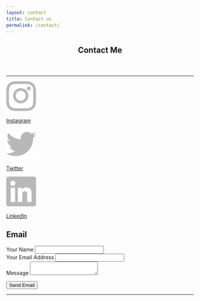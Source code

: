 ```yaml
---
layout: contact
title: Contact us
permalink: /contact/
---
```

<main class="main-content" aria-label="Content">
    <article class="contact pw-container-1-2">
  <header class="page-header">
    <h1 class="page-title">Contact Me</h1>
  </header>

  <div class="page-content">
    <hr />

<div class="contact-social">
<div class="contact-social-link">
<a href="https://www.instagram.com/philipweber/">
  <img src="/assets/images/contact-instagram.svg" />
  <p>Instagram</p>
</a>
</div>
<div class="contact-social-link">
<a href="https://twitter.com/philipweber/">
  <img src="/assets/images/contacttwitter.svg" />
  <p>Twitter</p>
</a>
</div>
<div class="contact-social-link">
<a href="https://www.linkedin.com/in/philipweber/">
  <img src="/assets/images/contact-linkedin.svg" />
  <p>LinkedIn</p>
</a>
</div>
</div>

  </div>
</article>

</main>

## Email

<form name="contact" class="contact-form" action="https://getform.io/f/4148fa5c-95c9-48c2-adcf-1fa77f46d4e5" method="POST">
  <div class="contact-form-personal-info">
    <div>
      <label for="name">Your Name</label>
      <input type="text" name="name" />
    </div>
    <div>
      <label for="email">Your Email Address</label>
      <input type="email" name="email" />
    </div>
  </div>
  <div class="contact-message">
    <label for="message">Message</label>
    <textarea name="message"></textarea>
  </div>
  <p>
    <button type="submit" class="btn-lrg btn-lrg-light btn-full-width-mobile">Send Email</button>
  </p>
</form>

---
